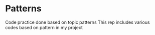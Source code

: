 # Patterns
Code practice done based on topic patterns
This rep includes various codes based on pattern in my project
